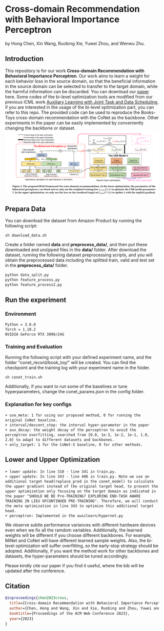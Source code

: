 # Cross-domain Recommendation with Behavioral Importance Perceptron
by Hong Chen, Xin Wang, Ruobing Xie, Yuwei Zhou, and Wenwu Zhu.

## Introduction
This repository is for our work **Cross-domain Recommendation with Behavioral Importance Perceptron**. Our work aims to learn a weight for each behavior loss in the source domain, so that the beneficial information in the source domain can be selected to transfer to the target domain, while the harmful information can be discarded. You can download our [paper]() here. Some codes of the bi-level optimization tools are modified from our previous ICML work [Auxiliary Learning with Joint Task and Data Scheduling](https://github.com/forchchch/JTDS), if you are interested in the usage of the bi-level optimization part, you can refer to this repo. The provided code can be used to reproduce the Books-Toys cross-domain recommendation with the CoNet as the backbone. Other experiments in the paper can be easily implemented by conveniently changing the backbone or dataset.
![_](./framework.png)

## Prepara Data
You can download the dataset from Amazon Product by running the following script:
```
sh download_data.sh
```
Create a folder named **data** and **preprocess_data/**, and then put these downloaded and unzipped files in the **data/** folder. After download the dataset, running the following dataset preprocessing scripts, and you will obtain the preprocessed data including the splitted train, valid and test set in the **preprocess_data/** folder.
```
python data_split.py
python feature_process.py
python feature_process2.py
```
## Run the experiment
### Environment 
```
Python = 3.8.0
Torch = 1.10.2
NVIDIA GeForce RTX 3090/24G
```

### Training and Evaluation
Running the following script with your defined experiment name, and the folder "conet_record/book_toy/" will be created. You can find the checkpoint and the training log with your experiment name in the folder.  
```
sh conet_train.sh
```
Additionally, if you want to run some of the baselines or tune hyperparameters, change the conet_params.json in the config folder. 
### Explanation for key configs
    + use_meta: 1 for using our proposed method, 0 for running the original CoNet baseline.
    + interval/descent_step: the interval hyper-parameter in the paper
    + aux_decay: the weight decay of the perceptron to avoid the perceptron overfitting, searched from {0.0, 1e-3, 1e-2, 1e-1, 1.0, 2.0} to adapt to different datasets and backbones.
    + only_target: 1 for the CoNet-S baseline, 0 for other methods.

## Lower and Upper Optimization
    + lower update: In line 310 - line 341 in train.py.
    + upper update: In line 343 - line 406 in train.py. Note we use an additional target head(replace_pred in the conet_model) to calculate the upper gradient instead of the original target head, to prevent the upper optimization only focusing on the target domain as indicated in the paper "SHOULD WE BE Pre-TRAINING? EXPLORING END-TASK AWARE TRAINING IN LIEU OFCONTINUED PRE-TRAINING". Therefore, we will conduct the meta optimization in line 343 to optimize this additional target head. 
    + perceptron: Implemented in the auxilearn/hypernet.py

We observe subtle performance variances with different hardware devices even when we fix all the ramdom variables. Additionally, the learned weights will be different if you choose different backbones. For example, MiNet and CoNet will
have different learned sample weights. Also, the bi-level optimization will suffer overfitting, so the early-stop strategy should be adopted. Additionally, if you want the method work for other backbones and datasets, the hyper-parameters should be tuned accordingly.

Please kindly cite our paper if you find it useful, where the bib will be updated after the conference.

## Citation
```bib
@inproceedings{chen2023cross,
  title={Cross-domain Recommendation with Behavioral Importance Perceptron},
  author={Chen, Hong and Wang, Xin and Xie, Ruobing and Zhou, Yuwei and Zhu, Wenwu},
  booktitle={Proceedings of the ACM Web Conference 2023},
  year={2023}
}
```
